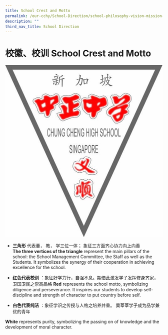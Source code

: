 ```yaml
---
title: School Crest and Motto
permalink: /our-cchy/School-Direction/school-philosophy-vision-mission-n-values/school-crest-and-motto
description: ""
third_nav_title: School Direction
---
```

# 校徽、校训 School Crest and Motto

![](/images/CCHS(YISHUN)%20logo.jpg)

*   **三角形** 代表董， 教， 学三位一体； 象征三方面齐心协力向上向善         
**The three vertices of the triangle** represent the main pillars of the school: the School Management Committee, the Staff as well as the Students. It symbolizes the synergy of their cooperation in achieving excellence for the school.


*   **红色代表校训** ：象征好学力行，自强不息。期借此激发学子发挥修身齐家， 卫国卫民之崇高品格
 **Red** represents the school motto, symbolizing diligence and perseverance. It inspires our students to develop self- discipline and strength of character to put country before self.

  

*   **白色代表纯洁** ：象征学识之传授与人格之培养并重。 冀莘莘学子成为品学兼优的青年

**White** represents purity, symbolizing the passing on of knowledge and the development of moral character.